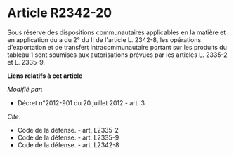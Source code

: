 # Article R2342-20

Sous réserve des dispositions communautaires applicables en la matière et en application du a du 2° du II de l'article L.
2342-8, les opérations d'exportation et de transfert intracommunautaire portant sur les produits du tableau 1 sont soumises
aux autorisations prévues par les articles L. 2335-2 et L. 2335-9.

**Liens relatifs à cet article**

_Modifié par_:

  - Décret n°2012-901 du 20 juillet 2012 - art. 3

_Cite_:

  - Code de la défense. - art. L2335-2
  - Code de la défense. - art. L2335-9
  - Code de la défense. - art. L2342-8
